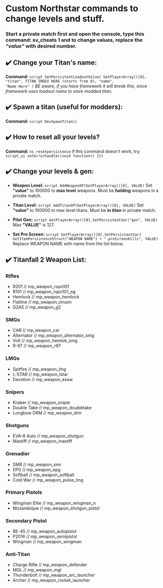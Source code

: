 # Custom Northstar commands to change levels and stuff.

### Start a private match first and open the console, type this command: **sv_cheats 1** and to change values, replace the *"value"* with desired number.

## ✔️ Change your Titan's name:
**Command:** `script SetPersistentLoadoutValue( GetPlayerArray()[0], "titan", TITAN INDEX HERE (starts from 0), "name",                "Name Here" )`
*BE aware, if you have framework it will break this, since framework uses loadout name to store modded titan.*

## ✔️ Spawn a titan (useful for modders): 
**Command:** `script DevSpawnTitan()`
## ✔️ How to reset all your levels?
**Command:** `ns_resetpersistence` if this command doesn't work, try;
`script_ui seterrorhandler(void function() {})`

## ✔️ Change your levels & gen:

* **Weapon Level:**  `script AddWeaponXP(GetPlayerArray()[0], VALUE)`
Set **"value"** to 100000 to **max level** weapons. Must be **holding** weapons in a private match.

* **Titan Level:**  `script AddTitanXP(GetPlayerArray()[0], VALUE)`
Set **"value"** to 100000 to max level titans. Must be **in titan** in private match.

* **Pilot Gen:**  `script GetPlayerArray()[0].SetPersistentVar("gen", VALUE)`
Max **"VALUE"** is 127.
   
* **Set Pro Screen:**  `script GetPlayerArray()[0].SetPersistentVar( GetItemPersistenceStruct("WEAPON NAME") + ".proScreenKills", VALUE)`
Replace WEAPON NAME with name from the list below.

## ✔️ **Titanfall 2 Weapon List:**

### **Rifles**
* R201        //  mp_weapon_rspn101
* R101        //  mp_weapon_rspn101_og
* Hemlock        //  mp_weapon_hemlock
* Flatline    //  mp_weapon_vinson
* G2A5        //  mp_weapon_g2

### **SMGs**
* CAR        //  mp_weapon_car
* Alternator    //  mp_weapon_alternator_smg
* Volt        //  mp_weapon_hemlok_smg
* R-97        //  mp_weapon_r97

### **LMGs**
* Spitfire    //  mp_weapon_lmg
* L-STAR        //  mp_weapon_lstar
* Devotion    //  mp_weapon_esaw

### Snipers
* Kraber        //  mp_weapon_sniper
* Double Take    //  mp_weapon_doubletake
* Longbow DRM    //  mp_weapon_dmr

### Shotguns 
* EVA-8 Auto    //  mp_weapon_shotgun
* Mastiff        //  mp_weapon_mastiff

### Grenadier 
* SMR        //  mp_weapon_smr
* EPG        //  mp_weapon_epg
* Softball    //  mp_weapon_softball
* Cold War    //  mp_weapon_pulse_lmg

### Primary Pistols 
* Wingman Elite    //  mp_weapon_wingman_n
* Mozambique    //  mp_weapon_shotgun_pistol

### Secondary Pistol 
* RE-45        //  mp_weapon_autopistol
* P2016        //  mp_weapon_semipistol
* Wingman        //  mp_weapon_wingman

### Anti-Titan
* Charge Rifle    //  mp_weapon_defender
* MGL        //  mp_weapon_mgl
* Thunderbolt    //  mp_weapon_arc_launcher
* Archer        //  mp_weapon_rocket_launcher
